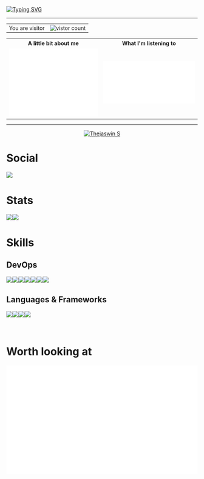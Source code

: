
[![Typing SVG](https://readme-typing-svg.herokuapp.com?color=%2336BCF7&lines=Hello+there;Welcome+to+my+GitHub+profile)](https://git.io/typing-svg)
<hr>
<table align="center">
  <tr>
    <td>You are visitor</td>
    <td><img src="https://profile-counter.glitch.me/kola50011/count.svg" alt="vistor count" height="30" /></td>
  </tr>
</table>

<table>
  <tr>
    <th align="center">A little bit about me</th>
    <th align="center">What I'm listening to</th>
  </tr>
  <tr>
    <td align="center">
      <img alt="" width="400" src="./github-metrics.svg" alt=""></img>
    </td>
    <td align="center">
      <img alt="" width="400" src="./metrics.plugin.music.recent.svg" alt=""></img>
    </td>
  </tr>
</table>

<hr>
<p align="center"> <a href="https://github.com/ryo-ma/github-profile-trophy"><img src="https://github-profile-trophy.vercel.app/?username=kola50011&row=1" alt="Thejaswin S" /></a> </p>

# Social

<a href="https://www.linkedin.com/in/konstantin-lampalzer-097a56179/"><img src="https://img.shields.io/badge/linkedin-%230077B5.svg?&style=for-the-badge&logo=linkedin&logoColor=white" height=25></a>

# Stats

<p align="left">
  <img height="160em" src="https://github-readme-stats.vercel.app/api?username=kola50011&show_icons=true&theme=tokyonight&&count_private=true&hide=stars" /><img height="160em" src="https://github-readme-stats.vercel.app/api/top-langs/?username=kola50011&layout=compact&theme=tokyonight&langs_count=6" />
</a>
</p>

# Skills
## DevOps
<img src ="https://img.shields.io/badge/Ansible-EE0000?style=for-the-badge&logo=ansible&logoColor=white" height=25><img src ="https://img.shields.io/badge/Terraform-7B42BC?style=for-the-badge&logo=terraform&logoColor=white" height=25><img src ="https://img.shields.io/badge/Docker-2496ED?style=for-the-badge&logo=docker&logoColor=white" height=25><img src ="https://img.shields.io/badge/Kubernetes-326CE5?style=for-the-badge&logo=kubernetes&logoColor=white" height=25><img src ="https://img.shields.io/badge/AWS-232F3E?style=for-the-badge&logo=amazonaws&logoColor=white" height=25><img src ="https://img.shields.io/badge/GCP-4285F4?style=for-the-badge&logo=googlecloud&logoColor=white" height=25><img src ="https://img.shields.io/badge/GitLab-FCA121?style=for-the-badge&logo=gitlab&logoColor=white" height=25>

## Languages & Frameworks

<img src ="https://img.shields.io/badge/c++-A8B9CC?style=for-the-badge&logo=cplusplus&logoColor=white" height=25><img src ="https://img.shields.io/badge/python-3776AB?style=for-the-badge&logo=python&logoColor=white" height=25><img src ="https://img.shields.io/badge/Java-007396?style=for-the-badge&logo=java&logoColor=white" height=25><img src ="https://img.shields.io/badge/Spring-6DB33F?style=for-the-badge&logo=spring&logoColor=white" height=25>

</br>

# Worth looking at

<img alt="" src="./metrics.plugin.stars.svg" alt=""></img>
